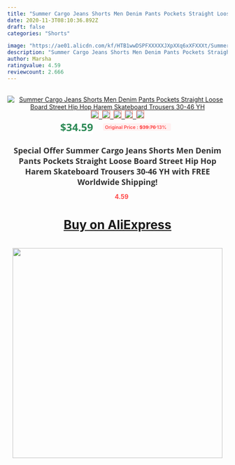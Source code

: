 ```yaml
---
title: "Summer Cargo Jeans Shorts Men Denim Pants Pockets Straight Loose Board Street Hip Hop Harem Skateboard Trousers 30-46 YH"
date: 2020-11-3T08:10:36.892Z
draft: false
categories: "Shorts"

image: "https://ae01.alicdn.com/kf/HTB1wwDSPFXXXXXJXpXXq6xXFXXXt/Summer-Cargo-Jeans-Shorts-Men-Denim-Shorts-Pockets-Straight-Loose-Board-Street-Hip-Hop-Harem-Skateboard.jpg"
description: "Summer Cargo Jeans Shorts Men Denim Pants Pockets Straight Loose Board Street Hip Hop Harem Skateboard Trousers 30-46 YH"
author: Marsha
ratingvalue: 4.59
reviewcount: 2.666
---
```

<br>
<div style="text-align: center;">
<a href="https://s.click.aliexpress.com/e/_AeAXp7" target="_blank" rel="nofollow noopener noreferrer"><img alt="Summer Cargo Jeans Shorts Men Denim Pants Pockets Straight Loose Board Street Hip Hop Harem Skateboard Trousers 30-46 YH" class="magnifier-image" src="https://ae01.alicdn.com/kf/HTB1wwDSPFXXXXXJXpXXq6xXFXXXt/Summer-Cargo-Jeans-Shorts-Men-Denim-Shorts-Pockets-Straight-Loose-Board-Street-Hip-Hop-Harem-Skateboard.jpg_640x640.jpg">
<br>
<img style="border:1px solid salmon" src="https://ae01.alicdn.com/kf/HTB1wwDSPFXXXXXJXpXXq6xXFXXXt/Summer-Cargo-Jeans-Shorts-Men-Denim-Shorts-Pockets-Straight-Loose-Board-Street-Hip-Hop-Harem-Skateboard.jpg_120x120.jpg">&nbsp;&nbsp;<img style="border:1px solid salmon" src="https://ae01.alicdn.com/kf/HTB1hLbEPFXXXXaKXFXXq6xXFXXXX/Summer-Cargo-Jeans-Shorts-Men-Denim-Shorts-Pockets-Straight-Loose-Board-Street-Hip-Hop-Harem-Skateboard.jpg_120x120.jpg">&nbsp;&nbsp;<img style="border:1px solid salmon" src="https://ae01.alicdn.com/kf/HTB1dEr1PFXXXXXNXXXXq6xXFXXXy/Summer-Cargo-Jeans-Shorts-Men-Denim-Shorts-Pockets-Straight-Loose-Board-Street-Hip-Hop-Harem-Skateboard.jpg_120x120.jpg">&nbsp;&nbsp;<img style="border:1px solid salmon" src="https://ae01.alicdn.com/kf/HTB1kSzcPFXXXXbuapXXq6xXFXXXD/Summer-Cargo-Jeans-Shorts-Men-Denim-Shorts-Pockets-Straight-Loose-Board-Street-Hip-Hop-Harem-Skateboard.jpg_120x120.jpg">&nbsp;&nbsp;<img style="border:1px solid salmon" src="https://ae01.alicdn.com/kf/HTB1sSPVPFXXXXcmXXXXq6xXFXXXC/Summer-Cargo-Jeans-Shorts-Men-Denim-Shorts-Pockets-Straight-Loose-Board-Street-Hip-Hop-Harem-Skateboard.jpg_120x120.jpg"></a></div><br0>
<div style="text-align: center;"><span style="background-color: white; border: 0px; box-sizing: border-box; color: seagreen; display: inline-block; font-family: &quot;open sans&quot; , &quot;arial&quot; , &quot;helvetica&quot; , sans-serif , &quot;heiti&quot;; font-size: 24px; font-stretch: inherit; font-weight: 700; line-height: inherit; margin: 0px 10px 0px 0px; padding: 0px; vertical-align: middle;">$34.59 </span>
<span style="background: rgb(255 , 241 , 241); border-radius: 3px; border: 0px; box-sizing: border-box; color: #ff4747; display: inline-block; font-family: inherit; font-size: 12px; font-stretch: inherit; font-style: inherit; font-variant: inherit; font-weight: 600; line-height: inherit; margin: 0px; padding: 2px 5px; transform: scale(0.9); vertical-align: middle;">Original Price : <b style="text-decoration: line-through;">$39.76 </b> 13%&nbsp;&nbsp;</span></div>
<h1 style="color: #333333; display: inline-block; font-family: &quot;open sans&quot; , &quot;arial&quot; , &quot;helvetica&quot; , sans-serif , &quot;heiti&quot;; font-size: 18px; font-stretch: inherit; font-weight: 700; text-align: center;">Special Offer Summer Cargo Jeans Shorts Men Denim Pants Pockets Straight Loose Board Street Hip Hop Harem Skateboard Trousers 30-46 YH with FREE Worldwide Shipping!</h1>
<div style="color: #ff4747; text-align: center;">
<img src="https://4.bp.blogspot.com/-M0ZcTcb-5uY/XleCXlxnR4I/AAAAAAAAAEc/OrjgMkXV1oMQFaCRZj5HQwOCBcu3w1FegCPcBGAYYCw/s1600/star.png" style="height: 15px;">&nbsp;<b>4.59</b></div>
<div class="button_cont" align="center"><a class="buynow_a" href="https://s.click.aliexpress.com/e/_AeAXp7" target="_blank" rel="nofollow noopener noreferrer"><H1>Buy on AliExpress</H1></a></div><br>
<div class="separator" style="clear: both; text-align: center;">
<img src="https://lh3.googleusercontent.com/-pTy5HemUv9M/XlePHvY0dAI/AAAAAAAAAE4/0nX5iRUoIWY8eMW9Dpxeirr157OZliDIgCLcBGAsYHQ/s1600/badge.gif" width="480">
</div>
